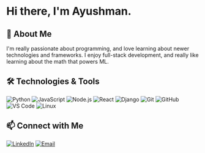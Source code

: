 # Hi there, I'm Ayushman.

## 🚀 About Me

I'm really passionate about programming, and love learning about newer technologies and frameworks. I enjoy full-stack development, and really like learning about the math that powers ML.

## 🛠️ Technologies & Tools

![Python](https://img.shields.io/badge/-Python-05122A?style=flat&logo=python) 
![JavaScript](https://img.shields.io/badge/-JavaScript-05122A?style=flat&logo=javascript) 
![Node.js](https://img.shields.io/badge/-Node.js-05122A?style=flat&logo=node.js) 
![React](https://img.shields.io/badge/-React-05122A?style=flat&logo=react) 
![Django](https://img.shields.io/badge/-Django-05122A?style=flat&logo=django) 
![Git](https://img.shields.io/badge/-Git-05122A?style=flat&logo=git) 
![GitHub](https://img.shields.io/badge/-GitHub-05122A?style=flat&logo=github) 
![VS Code](https://img.shields.io/badge/-VS%20Code-05122A?style=flat&logo=visual-studio-code) 
![Linux](https://img.shields.io/badge/-Linux-05122A?style=flat&logo=linux)

## 📫 Connect with Me

[![LinkedIn](https://img.shields.io/badge/-LinkedIn-05122A?style=flat&logo=linkedin)](https://linkedin.com/in/ayushmansatpathy)
[![Email](https://img.shields.io/badge/-Email-05122A?style=flat&logo=gmail)](mailto:asatpathy@umass.edu)
